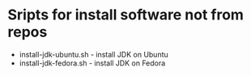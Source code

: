 Sripts for install software not from repos
==========================================

* install-jdk-ubuntu.sh - install JDK on Ubuntu
* install-jdk-fedora.sh - install JDK on Fedora
